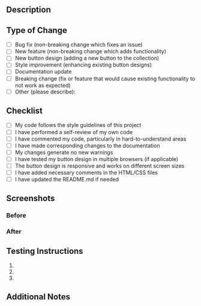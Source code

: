 ## Description
<!-- Provide a brief description of the changes in this pull request -->

## Type of Change
<!-- Mark the relevant option with an "x" -->

- [ ] Bug fix (non-breaking change which fixes an issue)
- [ ] New feature (non-breaking change which adds functionality)
- [ ] New button design (adding a new button to the collection)
- [ ] Style improvement (enhancing existing button designs)
- [ ] Documentation update
- [ ] Breaking change (fix or feature that would cause existing functionality to not work as expected)
- [ ] Other (please describe):

## Checklist
<!-- Mark completed items with an "x" -->

- [ ] My code follows the style guidelines of this project
- [ ] I have performed a self-review of my own code
- [ ] I have commented my code, particularly in hard-to-understand areas
- [ ] I have made corresponding changes to the documentation
- [ ] My changes generate no new warnings
- [ ] I have tested my button design in multiple browsers (if applicable)
- [ ] The button design is responsive and works on different screen sizes
- [ ] I have added necessary comments in the HTML/CSS files
- [ ] I have updated the README.md if needed

## Screenshots
<!-- Add screenshots or GIFs to help explain your changes -->
<!-- For button designs, please include: -->
<!-- - Desktop view -->
<!-- - Mobile view (if responsive) -->
<!-- - Hover/active states (if applicable) -->

### Before
<!-- Add screenshot of the previous state (if applicable) -->

### After
<!-- Add screenshot of your changes -->

## Testing Instructions
<!-- Provide steps for reviewers to test your changes -->

1. 
2. 
3. 

## Additional Notes
<!-- Add any other context about the pull request here -->
<!-- For Hacktoberfest contributors: Ensure this PR follows Hacktoberfest guidelines -->
